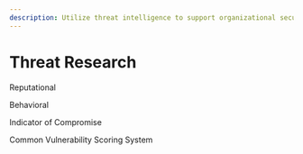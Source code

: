 ```yaml
---
description: Utilize threat intelligence to support organizational security.
---
```


# Threat Research

Reputational

Behavioral

Indicator of Compromise

Common Vulnerability Scoring System

